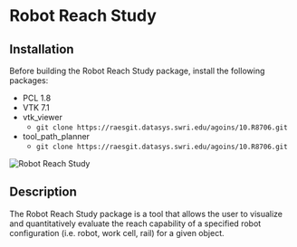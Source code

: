 # Robot Reach Study
## Installation
Before building the Robot Reach Study package, install the following packages:
- PCL 1.8
- VTK 7.1
- vtk_viewer
  - `git clone https://raesgit.datasys.swri.edu/agoins/10.R8706.git`
- tool_path_planner
  - `git clone https://raesgit.datasys.swri.edu/agoins/10.R8706.git`

![Robot Reach Study][1]

## Description

The Robot Reach Study package is a tool that allows the user to visualize and quantitatively evaluate the reach capability of
a specified robot configuration (i.e. robot, work cell, rail) for a given object.

[1]: robot_reach_study.gif
